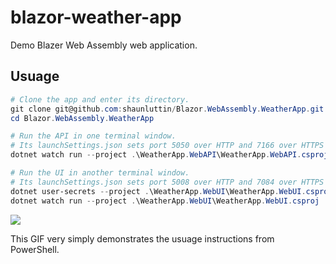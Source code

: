# blazor-weather-app

Demo Blazer Web Assembly web application.

## Usuage

```powershell
# Clone the app and enter its directory.
git clone git@github.com:shaunluttin/Blazor.WebAssembly.WeatherApp.git
cd Blazor.WebAssembly.WeatherApp

# Run the API in one terminal window.
# Its launchSettings.json sets port 5050 over HTTP and 7166 over HTTPS
dotnet watch run --project .\WeatherApp.WebAPI\WeatherApp.WebAPI.csproj

# Run the UI in another terminal window.
# Its launchSettings.json sets port 5008 over HTTP and 7084 over HTTPS
dotnet user-secrets --project .\WeatherApp.WebUI\WeatherApp.WebUI.csproj set "DEMO_WeatherApiKey" "<SECRET_KEY>"
dotnet watch run --project .\WeatherApp.WebUI\WeatherApp.WebUI.csproj
```

![](./DeveloperNotes/demo-weather-app.gif)

This GIF very simply demonstrates the usuage instructions from PowerShell.